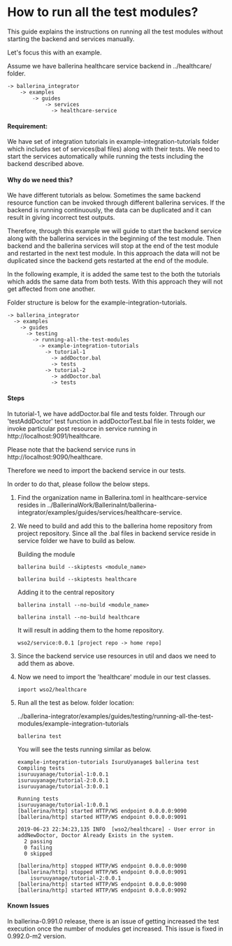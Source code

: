 # How to run all the test modules?

This guide explains the instructions on running all the test modules without starting the backend and services manually. 

Let's focus this with an example. 

Assume we have ballerina healthcare service backend in ../healthcare/ folder. 

    -> ballerina_integrator
        -> examples
            -> guides
                -> services
                  -> healthcare-service

#### Requirement: 
We have set of integration tutorials in example-integration-tutorials folder which includes set of services(bal files) along with their tests. We need to start the services automatically while running the tests including the backend described above. 

#### Why do we need this?
We have different tutorials as below. Sometimes the same backend resource function can be invoked through different ballerina services. If the backend is running continuously, the data can be duplicated and it can result in giving incorrect test outputs. 

Therefore, through this example we will guide to start the backend service along with the ballerina services in the beginning of the test module. Then backend and the ballerina services will stop at the end of the test module and restarted in the next test module. In this approach the data will not be duplicated since the backend gets restarted at the end of the module. 

In the following example, it is added the same test to the both the tutorials which adds the same data from both tests. With this approach they will not get affected from one another. 

Folder structure is below for the example-integration-tutorials. 


    -> ballerina_integrator
      -> examples
        -> guides
          -> testing
            -> running-all-the-test-modules
              -> example-integration-tutorials
                -> tutorial-1
                  -> addDoctor.bal
                  -> tests
                -> tutorial-2
                  -> addDoctor.bal
                  -> tests



#### Steps
In tutorial-1, we have addDoctor.bal file and tests folder. Through our 'testAddDoctor' test function in addDoctorTest.bal file in tests folder, we invoke particular post resource in service running in http://localhost:9091/healthcare. 

Please note that the backend service runs in http://localhost:9090/healthcare. 

Therefore we need to import the backend service in our tests. 

In order to do that, please follow the below steps. 

1. Find the organization name in Ballerina.toml in healthcare-service resides in ../BallerinaWork/BallerinaInt/ballerina-integrator/examples/guides/services/healthcare-service. 

2. We need to build and add this to the ballerina home repository from project repository. 
Since all the .bal files in backend service reside in service folder we have to build as below. 

    Building the module

    ```
    ballerina build --skiptests <module_name>
    ```
    ```
    ballerina build --skiptests healthcare
    ```

    Adding it to the central repository
    ```
    ballerina install --no-build <module_name>
    ```
    ```
    ballerina install --no-build healthcare
    ```
    It will result in adding them to the home repository. 
    ```
    wso2/service:0.0.1 [project repo -> home repo]
    ```

3. Since the backend service use resources in util and daos we need to add them as above. 

4. Now we need to import the 'healthcare' module in our test classes. 
    ```
    import wso2/healthcare
    ```
5. Run all the test as below. 
folder location: 

    ../ballerina-integrator/examples/guides/testing/running-all-the-test-modules/example-integration-tutorials

    ```
    ballerina test
    ```

    You will see the tests running similar as below. 
    ```
    example-integration-tutorials IsuruUyanage$ ballerina test
    Compiling tests
    isuruuyanage/tutorial-1:0.0.1
    isuruuyanage/tutorial-2:0.0.1
    isuruuyanage/tutorial-3:0.0.1

    Running tests
    isuruuyanage/tutorial-1:0.0.1
    [ballerina/http] started HTTP/WS endpoint 0.0.0.0:9090
    [ballerina/http] started HTTP/WS endpoint 0.0.0.0:9091

    2019-06-23 22:34:23,135 INFO  [wso2/healthcare] - User error in addNewDoctor, Doctor Already Exists in the system. 
      2 passing
      0 failing
      0 skipped

    [ballerina/http] stopped HTTP/WS endpoint 0.0.0.0:9090
    [ballerina/http] stopped HTTP/WS endpoint 0.0.0.0:9091
        isuruuyanage/tutorial-2:0.0.1
    [ballerina/http] started HTTP/WS endpoint 0.0.0.0:9090
    [ballerina/http] started HTTP/WS endpoint 0.0.0.0:9092

    ```

#### Known Issues
In ballerina-0.991.0 release, there is an issue of getting increased the test execution once the number of modules get increased. 
This issue is fixed in 0.992.0-m2 version. 
